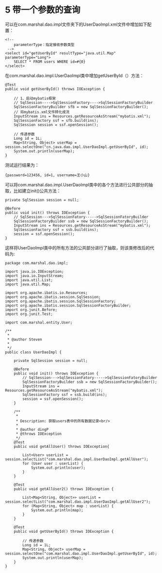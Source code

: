 # 5 带一个参数的查询

可以在com.marshal.dao.impl文件夹下的UserDaoImpl.xml文件中增加如下配置：

	<!-- 
		parameterType：指定接收参数类型
	 -->
	<select id="getUserById" resultType="java.util.Map" parameterType="Long">
		SELECT * FROM users WHERE id=#{0}
	</select>

在com.marshal.dao.impl.UserDaoImpl类中增加getUserById（）方法：

    @Test
    public void getUserById() throws IOException {
    
        // 1、启动mybatis框架
        // SqlSession---->SqlSessionFactory---->SqlSessionFactoryBuilder
        SqlSessionFactoryBuilder sfb = new SqlSessionFactoryBuilder();
        // 将mybatis.xml文件转化成流
        InputStream ins = Resources.getResourceAsStream("mybatis.xml");
        SqlSessionFactory ssf = sfb.build(ins);
        SqlSession session = ssf.openSession();
    
        // 传递参数
        Long id = 1L;
        Map<String, Object> userMap = session.selectOne("cn.java.dao.impl.UserDaoImpl.getUserById", id);
        System.out.println(userMap);
    }

测试运行结果为：

    {password=123456, id=1, username=王小山}

可以将com.marshal.dao.impl.UserDaoImpl类中的各个方法进行公共部分的抽取，比如建立init()公共方法：

    private SqlSession session = null;

    @Before
    public void init() throws IOException {
        // SqlSession--->SqlSessionFatory----->SqlSessionFatoryBuilder
        SqlSessionFactoryBuilder ssb = new SqlSessionFactoryBuilder();
        InputStream ins = Resources.getResourceAsStream("mybatis.xml");
        SqlSessionFactory ssf = ssb.build(ins);
        session = ssf.openSession();
    }

这样将UserDaoImpl类中的所有方法的公共部分进行了抽取，则该类修改后的代码为:

	package com.marshal.dao.impl;
	
	import java.io.IOException;
	import java.io.InputStream;
	import java.util.List;
	import java.util.Map;
	
	import org.apache.ibatis.io.Resources;
	import org.apache.ibatis.session.SqlSession;
	import org.apache.ibatis.session.SqlSessionFactory;
	import org.apache.ibatis.session.SqlSessionFactoryBuilder;
	import org.junit.Before;
	import org.junit.Test;
	
	import com.marshal.entity.User;
	
	/**
	 * 
	 * @author Steven
	 *
	 */
	public class UserDaoImpl {
		
		private SqlSession session = null;
	
	    @Before
	    public void init() throws IOException {
	        // SqlSession--->SqlSessionFatory----->SqlSessionFatoryBuilder
	        SqlSessionFactoryBuilder ssb = new SqlSessionFactoryBuilder();
	        InputStream ins = Resources.getResourceAsStream("mybatis.xml");
	        SqlSessionFactory ssf = ssb.build(ins);
	        session = ssf.openSession();
	    }
	
		/**
	     * 
	     * Description: 获取users表中的所有数据记录<br/>
	     *
	     * @author dingP
	     * @throws IOException
	     */
	    @Test
		public void getAllUser() throws IOException{
	    	
	        List<User> userList = session.selectList("com.marshal.dao.impl.UserDaoImpl.getAllUser");
	        for (User user : userList) {
	            System.out.println(user);
	        }
		}
	    
	    @Test
	    public void getAllUser2() throws IOException {
	
	    	List<Map<String, Object>> userList = session.selectList("com.marshal.dao.impl.UserDaoImpl.getAllUser2");
	        for (Map<String, Object> map : userList) {
	            System.out.println(map);
	        }
	    }
	    
	    @Test
	    public void getUserById() throws IOException {
	    	
	        // 传递参数
	        Long id = 1L;
	        Map<String, Object> userMap = session.selectOne("com.marshal.dao.impl.UserDaoImpl.getUserById", id);
	        System.out.println(userMap);
	    }
	}


